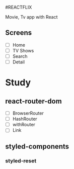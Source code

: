 #REACTFLIX

Movie, Tv app with React

## Screens

- [ ] Home
- [ ] TV Shows
- [ ] Search
- [ ] Detail

# Study

## react-router-dom

- [ ] BrowserRouter
- [ ] HashRouter
- [ ] withRouter
- [ ] Link

## styled-components

### styled-reset
